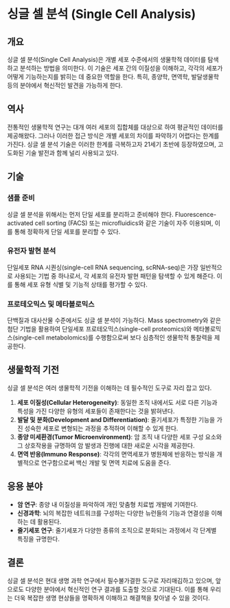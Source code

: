 

# 싱글 셀 분석 (Single Cell Analysis)

## 개요
싱글 셀 분석(Single Cell Analysis)은 개별 세포 수준에서의 생물학적 데이터를 탐색하고 분석하는 방법을 의미한다. 이 기술은 세포 간의 이질성을 이해하고, 각각의 세포가 어떻게 기능하는지를 밝히는 데 중요한 역할을 한다. 특히, 종양학, 면역학, 발달생물학 등의 분야에서 혁신적인 발견을 가능하게 한다.

## 역사
전통적인 생물학적 연구는 대개 여러 세포의 집합체를 대상으로 하여 평균적인 데이터를 제공해왔다. 그러나 이러한 접근 방식은 개별 세포의 차이를 파악하기 어렵다는 한계를 가진다. 싱글 셀 분석 기술은 이러한 한계를 극복하고자 21세기 초반에 등장하였으며, 고도화된 기술 발전과 함께 널리 사용되고 있다.

## 기술
### 샘플 준비
싱글 셀 분석을 위해서는 먼저 단일 세포를 분리하고 준비해야 한다. Fluorescence-activated cell sorting (FACS) 또는 microfluidics와 같은 기술이 자주 이용되며, 이를 통해 정확하게 단일 세포를 분리할 수 있다.

### 유전자 발현 분석
단일세포 RNA 시퀀싱(single-cell RNA sequencing, scRNA-seq)은 가장 일반적으로 사용되는 기법 중 하나로서, 각 세포의 유전자 발현 패턴을 탐색할 수 있게 해준다. 이를 통해 세포 유형 식별 및 기능적 상태를 평가할 수 있다.

### 프로테오믹스 및 메타볼로믹스
단백질과 대사산물 수준에서도 싱글 셀 분석이 가능하다. Mass spectrometry와 같은 첨단 기법을 활용하여 단일세포 프로테오믹스(single-cell proteomics)와 메타볼로믹스(single-cell metabolomics)를 수행함으로써 보다 심층적인 생물학적 통찰력을 제공한다.

## 생물학적 기전
싱글 셀 분석은 여러 생물학적 기전을 이해하는 데 필수적인 도구로 자리 잡고 있다.

1. **세포 이질성(Cellular Heterogeneity)**: 동일한 조직 내에서도 서로 다른 기능과 특성을 가진 다양한 유형의 세포들이 존재한다는 것을 밝혀낸다.
2. **발달 및 분화(Development and Differentiation)**: 줄기세포가 특정한 기능을 가진 성숙한 세포로 변형되는 과정을 추적하며 이해할 수 있게 한다.
3. **종양 미세환경(Tumor Microenvironment)**: 암 조직 내 다양한 세포 구성 요소와 그 상호작용을 규명하여 암 발생과 진행에 대한 새로운 시각을 제공한다.
4. **면역 반응(Immuno Response)**: 각각의 면역세포가 병원체에 반응하는 방식을 개별적으로 연구함으로써 백신 개발 및 면역 치료에 도움을 준다.

## 응용 분야
- **암 연구**: 종양 내 이질성을 파악하여 개인 맞춤형 치료법 개발에 기여한다.
- **신경과학**: 뇌의 복잡한 네트워크를 구성하는 다양한 뉴런들의 기능과 연결성을 이해하는 데 활용된다.
- **줄기세포 연구**: 줄기세포가 다양한 종류의 조직으로 분화되는 과정에서 각 단계별 특징을 규명한다.

## 결론
싱글 셀 분석은 현대 생명 과학 연구에서 필수불가결한 도구로 자리매김하고 있으며, 앞으로도 다양한 분야에서 혁신적인 연구 결과를 도출할 것으로 기대된다. 이를 통해 우리는 더욱 복잡한 생명 현상들을 명확하게 이해하고 해결책을 찾아낼 수 있을 것이다.